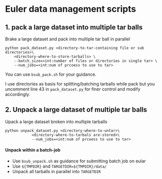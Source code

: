 # Euler data management scripts

## 1. pack a large dataset into multiple tar balls 
Brake a large dataset and pack into multiple tar ball in parallel 

```
python pack_dataset.py <directory-to-tar-containing file or sub directories>\
    <directory-where-to-store-tarballs> \
    --batch_size=<int:number of files or directories in single tar> \
    --num_jobs=<int:num of prcoess to use to tar>
```

You can use `bsub_pack.sh` for your guidance.

I use directories as basis for splitting/batching tarballs while pack but you uncomment line 43 in `pack_dataset.py` for finer control and modify accordingly.

## 2. Unpack a large dataset of multiple tar balls 
Upack a large dataset broken into multiple tarballs 

```
python unpack_dataset.py <directory-where-to-untar>\
            <directory-where-to-tarbals are-stored>\
            --num_jobs=<int:num of prcoess to use to tar>
```

#### Unpack within a batch-job
  - Use `bsub_unpack.sh` as guidance for submitting batch job on eular
  - Use `${TMPDIR}` and `TARGETDIR=${TMPDIR}/data/`
  - Unpack all tarballs in parallel into `TARGETDIR`
